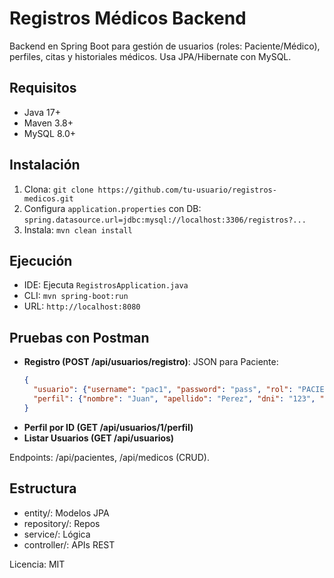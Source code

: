 # Registros Médicos Backend

Backend en Spring Boot para gestión de usuarios (roles: Paciente/Médico), perfiles, citas y historiales médicos. Usa JPA/Hibernate con MySQL.

## Requisitos
- Java 17+
- Maven 3.8+
- MySQL 8.0+

## Instalación
1. Clona: `git clone https://github.com/tu-usuario/registros-medicos.git`
2. Configura `application.properties` con DB: `spring.datasource.url=jdbc:mysql://localhost:3306/registros?...`
3. Instala: `mvn clean install`

## Ejecución
- IDE: Ejecuta `RegistrosApplication.java`
- CLI: `mvn spring-boot:run`
- URL: `http://localhost:8080`

## Pruebas con Postman
- **Registro (POST /api/usuarios/registro)**:
  JSON para Paciente:
  ```json
  {
    "usuario": {"username": "pac1", "password": "pass", "rol": "PACIENTE"},
    "perfil": {"nombre": "Juan", "apellido": "Perez", "dni": "123", "telefono": "555", "email": "juan@ex.com"}
  }
  ```
- **Perfil por ID (GET /api/usuarios/1/perfil)**
- **Listar Usuarios (GET /api/usuarios)**

Endpoints: /api/pacientes, /api/medicos (CRUD).

## Estructura
- entity/: Modelos JPA
- repository/: Repos
- service/: Lógica
- controller/: APIs REST

Licencia: MIT
